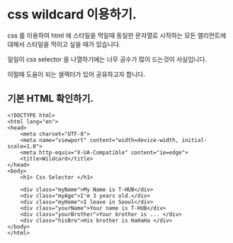 # css wildcard 이용하기. 

css 를 이용하여 html 에 스타일을 먹일때 동일한 문자열로 시작하는 모든 엘리먼트에 대해서 스타일을 먹이고 싶을 때가 있습니다. 

일일이 css selector 을 나열하기에는 너무 공수가 많이 드는것이 사실입니다. 

이럴때 도움이 되는 셀렉터가 있어 공유하고자 합니다. 

## 기본 HTML 확인하기. 

```
<!DOCTYPE html>
<html lang="en">
<head>
    <meta charset="UTF-8">
    <meta name="viewport" content="width=device-width, initial-scale=1.0">
    <meta http-equiv="X-UA-Compatible" content="ie=edge">
    <title>Wildcard</title>
</head>
<body>
    <h1> Css Selector </h1>

    <div class="myName">My Name is T-HUB</div>
    <div class="myAge">I'm 3 years old.</div>
    <div class="myHome">I leave in Seoul</div>
    <div class="yourName">Your name is T-HUB</div>
    <div class="yourBrother">Your brother is ... </div>
    <div class="hisBro">His brother is HaHaHa </div>
</body>
</html>
```